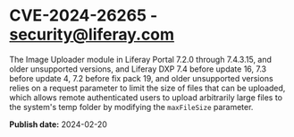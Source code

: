 # CVE-2024-26265 - security@liferay.com

The Image Uploader module in Liferay Portal 7.2.0 through 7.4.3.15, and older unsupported versions, and Liferay DXP 7.4 before update 16, 7.3 before update 4, 7.2 before fix pack 19, and older unsupported versions relies on a request parameter to limit the size of files that can be uploaded, which allows remote authenticated users to upload arbitrarily large files to the system's temp folder by modifying the `maxFileSize` parameter.

**Publish date:** 2024-02-20
